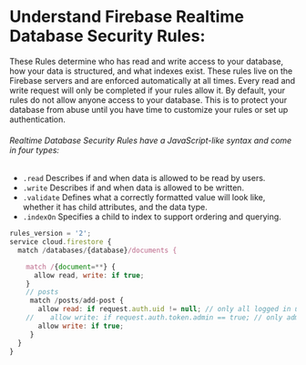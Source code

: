 # Understand Firebase Realtime Database Security Rules:

These Rules determine who has read and write access to your database, how your data is structured, and what indexes exist. These rules live on the Firebase servers and are enforced automatically at all times. Every read and write request will only be completed if your rules allow it. By default, your rules do not allow anyone access to your database. This is to protect your database from abuse until you have time to customize your rules or set up authentication.

###### Realtime Database Security Rules have a JavaScript-like syntax and come in four types:

- `.read` Describes if and when data is allowed to be read by users.
- `.write` Describes if and when data is allowed to be written.
- `.validate` Defines what a correctly formatted value will look like, whether it has child attributes, and the data type.
- `.indexOn` Specifies a child to index to support ordering and querying.

```js
rules_version = '2';
service cloud.firestore {
  match /databases/{database}/documents {

    match /{document=**} {
      allow read, write: if true;
    }
    // posts
     match /posts/add-post {
       allow read: if request.auth.uid != null; // only all logged in users can read it
    //    allow write: if request.auth.token.admin == true; // only admin can write it
       allow write: if true;
     }
  }
}
```
